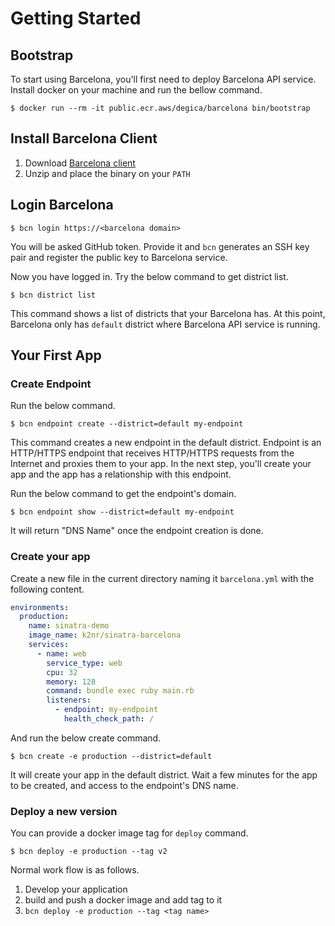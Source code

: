 # Getting Started
## Bootstrap

To start using Barcelona, you'll first need to deploy Barcelona API service.
Install docker on your machine and run the bellow command.

```
$ docker run --rm -it public.ecr.aws/degica/barcelona bin/bootstrap
```

## Install Barcelona Client

1. Download [Barcelona client](https://github.com/degica/barcelona-cli/releases)
2. Unzip and place the binary on your `PATH`

## Login Barcelona

```
$ bcn login https://<barcelona domain>
```

You will be asked GitHub token. Provide it and `bcn` generates an SSH key pair and register the public key to Barcelona service.

Now you have logged in. Try the below command to get district list.

```
$ bcn district list
```

This command shows a list of districts that your Barcelona has. At this point, Barcelona only has `default` district where Barcelona API service is running.

## Your First App

### Create Endpoint

Run the below command.

```
$ bcn endpoint create --district=default my-endpoint
```

This command creates a new endpoint in the default district.
Endpoint is an HTTP/HTTPS endpoint that receives HTTP/HTTPS requests from the Internet and proxies them to your app.
In the next step, you'll create your app and the app has a relationship with this endpoint.

Run the below command to get the endpoint's domain.

```
$ bcn endpoint show --district=default my-endpoint
```

It will return "DNS Name" once the endpoint creation is done.

### Create your app

Create a new file in the current directory naming it `barcelona.yml` with the following content.

```yaml
environments:
  production:
    name: sinatra-demo
    image_name: k2nr/sinatra-barcelona
    services:
      - name: web
        service_type: web
        cpu: 32
        memory: 128
        command: bundle exec ruby main.rb
        listeners:
          - endpoint: my-endpoint
            health_check_path: /

```

And run the below create command.

```
$ bcn create -e production --district=default
```

It will create your app in the default district.
Wait a few minutes for the app to be created, and access to the endpoint's DNS name.

### Deploy a new version

You can provide a docker image tag for `deploy` command.

```
$ bcn deploy -e production --tag v2
```

Normal work flow is as follows.

1. Develop your application
2. build and push a docker image and add tag to it
3. `bcn deploy -e production --tag <tag name>`
